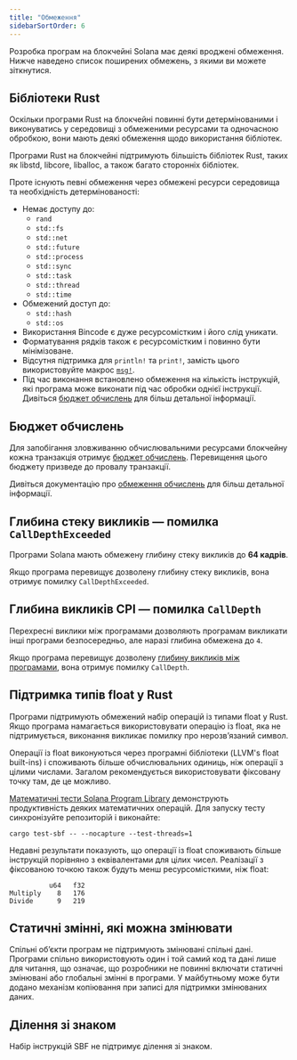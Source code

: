 ```yaml
---
title: "Обмеження"
sidebarSortOrder: 6
---
```


Розробка програм на блокчейні Solana має деякі вроджені обмеження. Нижче наведено список поширених обмежень, з якими ви можете зіткнутися.

## Бібліотеки Rust

Оскільки програми Rust на блокчейні повинні бути детермінованими і виконуватись у середовищі з обмеженими ресурсами та одночасною обробкою, вони мають деякі обмеження щодо використання бібліотек.

Програми Rust на блокчейні підтримують більшість бібліотек Rust, таких як libstd, libcore, liballoc, а також багато сторонніх бібліотек.

Проте існують певні обмеження через обмежені ресурси середовища та необхідність детермінованості:

- Немає доступу до:
  - `rand`
  - `std::fs`
  - `std::net`
  - `std::future`
  - `std::process`
  - `std::sync`
  - `std::task`
  - `std::thread`
  - `std::time`
- Обмежений доступ до:
  - `std::hash`
  - `std::os`
- Використання Bincode є дуже ресурсомістким і його слід уникати.
- Форматування рядків також є ресурсомістким і повинно бути мінімізоване.
- Відсутня підтримка для `println!` та `print!`, замість цього використовуйте макрос 
  [`msg!`](https://github.com/solana-labs/solana/blob/d9b0fc0e3eec67dfe4a97d9298b15969b2804fab/sdk/program/src/log.rs#L33).
- Під час виконання встановлено обмеження на кількість інструкцій, які програма може виконати під час обробки однієї інструкції. Дивіться [бюджет обчислень](/docs/core/fees.md#compute-budget) для більш детальної інформації.

## Бюджет обчислень

Для запобігання зловживанню обчислювальними ресурсами блокчейну кожна транзакція отримує [бюджет обчислень](/docs/terminology.md#compute-budget). Перевищення цього бюджету призведе до провалу транзакції.

Дивіться документацію про [обмеження обчислень](/docs/core/fees.md#compute-budget) для більш детальної інформації.

## Глибина стеку викликів — помилка `CallDepthExceeded`

Програми Solana мають обмежену глибину стеку викликів до **64 кадрів**.

Якщо програма перевищує дозволену глибину стеку викликів, вона отримує помилку `CallDepthExceeded`.

## Глибина викликів CPI — помилка `CallDepth`

Перехресні виклики між програмами дозволяють програмам викликати інші програми безпосередньо, але наразі глибина обмежена до `4`.

Якщо програма перевищує дозволену [глибину викликів між програмами](/docs/core/cpi.md), вона отримує помилку `CallDepth`.

## Підтримка типів float у Rust

Програми підтримують обмежений набір операцій із типами float у Rust. Якщо програма намагається використовувати операцію із float, яка не підтримується, виконання викликає помилку про нерозв’язаний символ.

Операції із float виконуються через програмні бібліотеки (LLVM's float built-ins) і споживають більше обчислювальних одиниць, ніж операції з цілими числами. Загалом рекомендується використовувати фіксовану точку там, де це можливо.

[Математичні тести Solana Program Library](https://github.com/solana-labs/solana-program-library/tree/master/libraries/math) демонструють продуктивність деяких математичних операцій. Для запуску тесту синхронізуйте репозиторій і виконайте:

```shell
cargo test-sbf -- --nocapture --test-threads=1
```

Недавні результати показують, що операції із float споживають більше інструкцій порівняно з еквівалентами для цілих чисел. Реалізації з фіксованою точкою також будуть менш ресурсомісткими, ніж float:

```text
          u64   f32
Multiply    8   176
Divide      9   219
```

## Статичні змінні, які можна змінювати

Спільні об’єкти програм не підтримують змінювані спільні дані. Програми спільно використовують один і той самий код та дані лише для читання, що означає, що розробники не повинні включати статичні змінювані або глобальні змінні в програми. У майбутньому може бути додано механізм копіювання при записі для підтримки змінюваних даних.

## Ділення зі знаком

Набір інструкцій SBF не підтримує ділення зі знаком.
